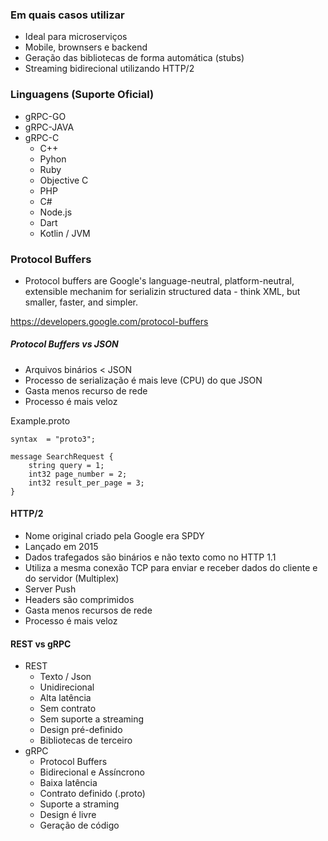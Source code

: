 ### Em quais casos utilizar
- Ideal para microserviços
- Mobile, brownsers e backend
- Geração das bibliotecas de forma automática (stubs)
- Streaming bidirecional utilizando HTTP/2

### Linguagens (Suporte Oficial)
- gRPC-GO
- gRPC-JAVA
- gRPC-C
  - C++
  - Pyhon
  - Ruby
  - Objective C
  - PHP
  - C#
  - Node.js
  - Dart
  - Kotlin / JVM

### Protocol Buffers
- Protocol buffers are Google's language-neutral, platform-neutral, extensible mechanim for serializin structured data - think XML, but smaller, faster, and simpler.

https://developers.google.com/protocol-buffers

##### Protocol Buffers vs JSON
- Arquivos binários < JSON
- Processo de serialização é mais leve (CPU) do que JSON
- Gasta menos recurso de rede
- Processo é mais veloz

Example.proto
````
syntax  = "proto3";

message SearchRequest {
    string query = 1;
    int32 page_number = 2;
    int32 result_per_page = 3;
}
````

#### HTTP/2

- Nome original criado pela Google era SPDY
- Lançado em 2015
- Dados trafegados são binários e não texto como no HTTP 1.1
- Utiliza a mesma conexão TCP para enviar e receber dados do cliente e do servidor (Multiplex)
- Server Push
- Headers são comprimidos
- Gasta menos recursos de rede
- Processo é mais veloz

#### REST vs gRPC

- REST
  - Texto / Json
  - Unidirecional
  - Alta latência
  - Sem contrato
  - Sem suporte a streaming
  - Design pré-definido
  - Bibliotecas de terceiro
- gRPC
  - Protocol Buffers
  - Bidirecional e Assíncrono
  - Baixa latência
  - Contrato definido (.proto)
  - Suporte a straming
  - Design é livre
  - Geração de código